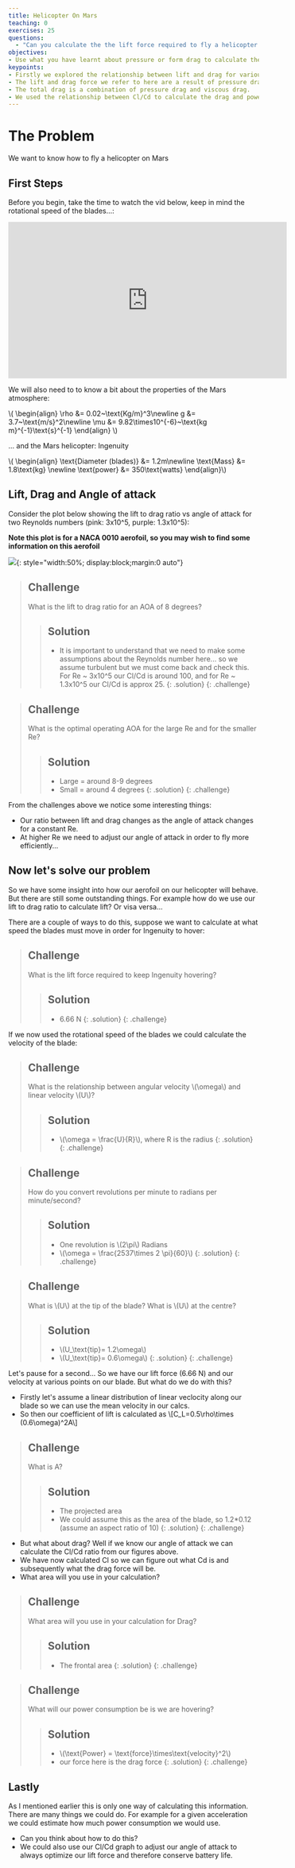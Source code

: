 ```yaml
---
title: Helicopter On Mars
teaching: 0
exercises: 25
questions:
  - "Can you calculate the the lift force required to fly a helicopter on mars?"
objectives:
- Use what you have learnt about pressure or form drag to calculate the flight dynamics of a helicopter on mars.
keypoints: 
- Firstly we explored the relationship between lift and drag for various angles of attack.
- The lift and drag force we refer to here are a result of pressure drag.
- The total drag is a combination of pressure drag and viscous drag.
- We used the relationship between Cl/Cd to calculate the drag and power consumption of Ingenuity 
---
```


# The Problem
We want to know how to fly a helicopter on Mars

## First Steps
Before you begin, take the time to watch the vid below, keep in mind the rotational speed of the blades...:

<p align="center">
<iframe display="block" width="560" height="315" src="https://www.youtube.com/embed/y5niGi4k9vQ" title="YouTube video player" frameborder="0" allow="accelerometer; autoplay; clipboard-write; encrypted-media; gyroscope; picture-in-picture" allowfullscreen></iframe>
</p>

We will also need to to know a bit about the properties of the Mars atmosphere:

\\(
    \begin{align}
\rho &= 0.02~\text{Kg/m}^3\newline
g &= 3.7~\text{m/s}^2\newline
\mu &= 9.82\times10^{-6}~\text{kg m}^{-1}\text{s}^{-1}
\end{align}
\\)

... and the Mars helicopter: Ingenuity

\\(
    \begin{align} \text{Diameter (blades)} &= 1.2m\newline        \text{Mass} &= 1.8\text{kg} \newline        \text{power} &= 350\text{watts}
    \end{align}\\)

## Lift, Drag and Angle of attack

Consider the plot below showing the lift to drag ratio vs angle of attack for two Reynolds numbers (pink: 3x10^5, purple: 1.3x10^5):

**Note this plot is for a NACA 0010 aerofoil, so you may wish to find some information on this aerofoil**

![](../assets/img/clcd.png){: style="width:50%; display:block;margin:0 auto"}


>## Challenge
> What is the lift to drag ratio for an AOA of 8 degrees?
> > ## Solution
> > - It is important to understand that we need to make some assumptions about the Reynolds number here... so we assume turbulent but we must come back and check this.
> > For Re ~ 3x10^5 our Cl/Cd is around 100, and for Re ~ 1.3x10^5 our Cl/Cd is approx 25.
> {: .solution}
{: .challenge}

>## Challenge
> What is the optimal operating AOA for the large Re and for the smaller Re?
> > ## Solution
> > - Large = around 8-9 degrees
> > - Small = around 4 degrees
> {: .solution}
{: .challenge}

From the challenges above we notice some interesting things:

- Our ratio between lift and drag changes as the angle of attack changes for a constant Re.
- At higher Re we need to adjust our angle of attack in order to fly more efficiently...

## Now let's solve our problem

So we have some insight into how our aerofoil on our helicopter will behave. But there are still some outstanding things. For example how do we use our lift to drag ratio to calculate lift? Or visa versa...

There are a couple of ways to do this, suppose we want to calculate at what speed the blades must move in order for Ingenuity to hover:

>## Challenge
> What is the lift force required to keep Ingenuity hovering?
> > ## Solution
> > - 6.66 N
> {: .solution}
{: .challenge}

If we now used the rotational speed of the blades we could calculate the velocity of the blade:

>## Challenge
> What is the relationship between angular velocity \\(\omega\\) and linear velocity \\(U\\)?
> > ## Solution
> > - \\(\omega = \frac{U}{R}\\), where R is the radius
> {: .solution}
{: .challenge}

>## Challenge
> How do you convert revolutions per minute to radians per minute/second?
> > ## Solution
> > - One revolution is \\(2\pi\\) Radians
> > - \\(\omega = \frac{2537\times 2 \pi}{60}\\)
> {: .solution}
{: .challenge}

>## Challenge
> What is \\(U\\) at the tip of the blade? What is \\(U\\) at the centre?
> > ## Solution
> > - \\(U_\text{tip}= 1.2\omega\\)
> > - \\(U_\text{tip}= 0.6\omega\\)
> {: .solution}
{: .challenge}

Let's pause for a second... So we have our lift force (6.66 N) and our velocity at various points on our blade. But what do we do with this? 

- Firstly let's assume a linear distribution of linear veclocity along our blade so we can use the mean velocity in our calcs.
- So then our coefficient of lift is calculated as \\[C_L=0.5\rho\times (0.6\omega)^2A\\]

>## Challenge
> What is A?
> > ## Solution
> > - The projected area
> > - We could assume this as the area of the blade, so 1.2*0.12 (assume an aspect ratio of 10)
> {: .solution}
{: .challenge}

- But what about drag? Well if we know our angle of attack we can calculate the Cl/Cd ratio from our figures above.
- We have now calculated Cl so we can figure out what Cd is and subsequently what the drag force will be.
- What area will you use in your calculation?

>## Challenge
> What area will you use in your calculation for Drag?
> > ## Solution
> > - The frontal area
> {: .solution}
{: .challenge}

>## Challenge
> What will our power consumption be is we are hovering?
> > ## Solution
> > - \\(\text{Power} = \text{force}\times\text{velocity}^2\\)
> > - our force here is the drag force
> {: .solution}
{: .challenge}

## Lastly
As I mentioned earlier this is only one way of calculating this information. There are many things we could do. For example for a given acceleration we could estimate how much power consumption we would use.
- Can you think about how to do this?
- We could also use our Cl/Cd graph to adjust our angle of attack to always optimize our lift force and therefore conserve battery life.
